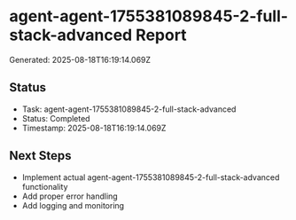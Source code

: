# agent-agent-1755381089845-2-full-stack-advanced Report

Generated: 2025-08-18T16:19:14.069Z

## Status
- Task: agent-agent-1755381089845-2-full-stack-advanced
- Status: Completed
- Timestamp: 2025-08-18T16:19:14.069Z

## Next Steps
- Implement actual agent-agent-1755381089845-2-full-stack-advanced functionality
- Add proper error handling
- Add logging and monitoring
